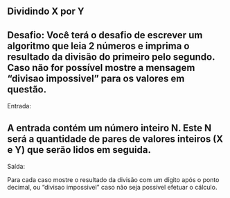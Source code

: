 
## Dividindo X por Y

Desafio:
Você terá o desafio de escrever um algoritmo que leia 2 números e imprima
o resultado da divisão do primeiro pelo segundo. Caso não for possível mostre
a mensagem “divisao impossivel” para os valores em questão.
---
Entrada:


A entrada contém um número inteiro N. Este N será a quantidade de pares de
valores inteiros (X e Y) que serão lidos em seguida.
---

Saída:


 Para cada caso mostre o resultado da divisão com um dígito após o ponto decimal,
ou “divisao impossivel” caso não seja possível efetuar o cálculo.
 

